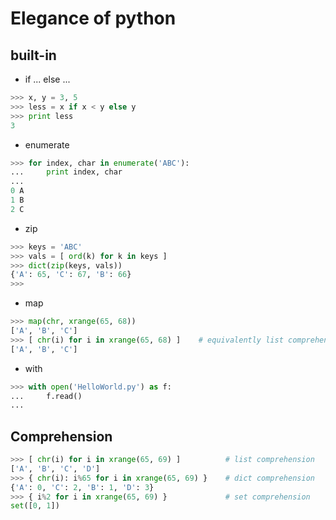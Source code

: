 # Elegance of python    

## built-in
+ if ... else ...
```Python
>>> x, y = 3, 5
>>> less = x if x < y else y
>>> print less
3
```
+ enumerate
```Python
>>> for index, char in enumerate('ABC'):
...     print index, char
...
0 A
1 B
2 C
```
+ zip
```Python
>>> keys = 'ABC'
>>> vals = [ ord(k) for k in keys ]
>>> dict(zip(keys, vals))
{'A': 65, 'C': 67, 'B': 66}
>>>
```
+ map
```Python
>>> map(chr, xrange(65, 68))
['A', 'B', 'C']
>>> [ chr(i) for i in xrange(65, 68) ]    # equivalently list comprehension
['A', 'B', 'C']
```
+ with
```Python
>>> with open('HelloWorld.py') as f:
...     f.read()
...
```
## Comprehension
```Python
>>> [ chr(i) for i in xrange(65, 69) ]          # list comprehension
['A', 'B', 'C', 'D']
>>> { chr(i): i%65 for i in xrange(65, 69) }    # dict comprehension
{'A': 0, 'C': 2, 'B': 1, 'D': 3}
>>> { i%2 for i in xrange(65, 69) }             # set comprehension
set([0, 1])
```
